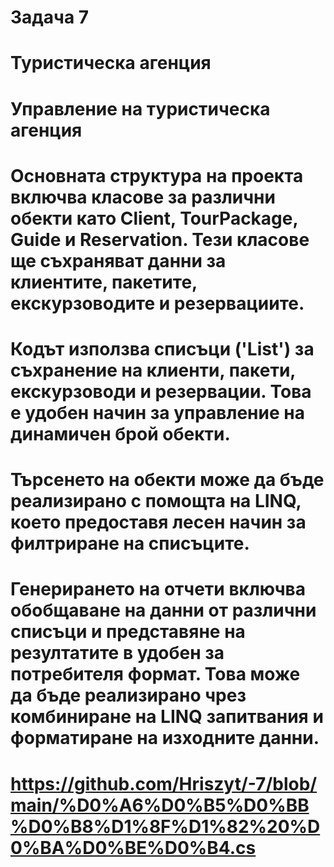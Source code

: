 # Задача 7
# Туристическа агенция
# Управление на туристическа агенция 
# Основната структура на проекта включва класове за различни обекти като Client, TourPackage, Guide и Reservation. Тези класове ще съхраняват данни за клиентите, пакетите, екскурзоводите и резервациите.
# Кодът използва списъци ('List<T>') за съхранение на клиенти, пакети, екскурзоводи и резервации. Това е удобен начин за управление на динамичен брой обекти.
# Търсенето на обекти може да бъде реализирано с помощта на LINQ, което предоставя лесен начин за филтриране на списъците.
# Генерирането на отчети включва обобщаване на данни от различни списъци и представяне на резултатите в удобен за потребителя формат. Това може да бъде реализирано чрез комбиниране на LINQ запитвания и форматиране на изходните данни.
# https://github.com/Hriszyt/-7/blob/main/%D0%A6%D0%B5%D0%BB%D0%B8%D1%8F%D1%82%20%D0%BA%D0%BE%D0%B4.cs
